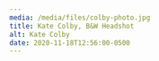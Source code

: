 ```yaml
---
media: /media/files/colby-photo.jpg
title: Kate Colby, B&W Headshot
alt: Kate Colby
date: 2020-11-18T12:56:00-0500
---
```

